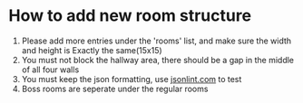 # How to add new room structure

1. Please add more entries under the 'rooms' list, and make sure the width and height is Exactly the same(15x15)
2. You must not block the hallway area, there should be a gap in the middle of all four walls
3. You must keep the json formatting, use [jsonlint.com](https://jsonlint.com) to test
4. Boss rooms are seperate under the regular rooms
